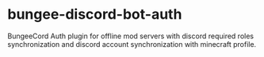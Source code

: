 # bungee-discord-bot-auth
BungeeCord Auth plugin for offline mod servers with discord required roles synchronization and discord account synchronization with minecraft profile.
